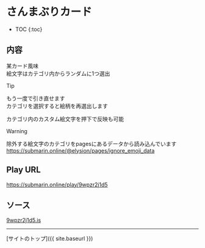 # さんまぶりカード

* TOC
{:toc}

## 内容
某カード風味  
絵文字はカテゴリ内からランダムに1つ選出

> [!TIP]
> もう一度で引き直せます  
> カテゴリを選択すると絵柄を再選出します
> 
> カテゴリ内のカスタム絵文字を押下で反映も可能

> [!WARNING]
> 除外する絵文字のカテゴリをpagesにあるデータから読み込んでいます
> https://submarin.online/@elysion/pages/ignore_emoji_data

## Play URL

https://submarin.online/play/9wpzr2j1d5

## ソース

[9wpzr2j1d5.is](./../../src/submarin/9wpzr2j1d5.is)

----

[サイトのトップ]({{ site.baseurl }})
